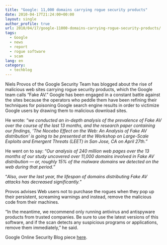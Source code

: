 ```yaml
---
title: "Google: 11,000 domains carrying rogue security products"
date: 2010-04-17T21:24:00+00:00
layout: single
author_profile: true
url: 2010/04/17/google-11000-domains-carrying-rogue-security-products/
tags:
  - Google
  - news
  - report
  - rogue software
  - scam
lang: en
category: 
  - techblog
---
```

Niels Provos of the Google Security Team has blogged about the rise of malicious web sites carrying rogue security products, which the Google team calls “Fake AV.” Google has been engaged in a constant battle against the sites because the operators who peddle them have been refining their techniques for poisoning Google search engine results in order to victimize Google users by drawing them to malicious download sites.

He wrote: “_we conducted an in-depth analysis of the prevalence of Fake AV over the course of the last 13 months, and the research paper containing our findings, &#8216;The Nocebo Effect on the Web: An Analysis of Fake AV distribution' is going to be presented at the Workshop on Large-Scale Exploits and Emergent Threats (LEET) in San Jose, CA on April 27th.”_

He went on to say: “_Our analysis of 240 million web pages over the 13 months of our study uncovered over 11,000 domains involved in Fake AV distribution — or, roughly 15% of the malware domains we detected on the web during that period._”

“_Also, over the last year, the lifespan of domains distributing Fake AV attacks has decreased significantly._”

Provos advises Web users not to purchase the rogues when they pop up their persistent, screaming warnings and instead, remove the malicious code from their machines.

“In the meantime, we recommend only running antivirus and antispyware products from trusted companies. Be sure to use the latest versions of this software, and if the scan detects any suspicious programs or applications, remove them immediately,” he said.

Google Online Security Blog piece [here](http://googleonlinesecurity.blogspot.com/2010/04/rise-of-fake-anti-virus.html).